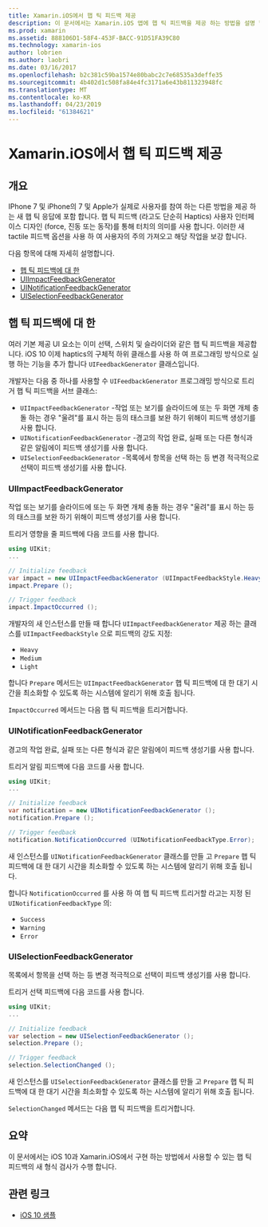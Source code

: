 ```yaml
---
title: Xamarin.iOS에서 햅 틱 피드백 제공
description: 이 문서에서는 Xamarin.iOS 앱에 햅 틱 피드백을 제공 하는 방법을 설명 합니다. UIImpactFeedbackGenerator, UINotificationFeedbackGenerator, 및 UISelectionFeedbackGenerator에 설명 합니다.
ms.prod: xamarin
ms.assetid: 888106D1-58F4-453F-BACC-91D51FA39C80
ms.technology: xamarin-ios
author: lobrien
ms.author: laobri
ms.date: 03/16/2017
ms.openlocfilehash: b2c381c59ba1574e80babc2c7e68535a3deffe35
ms.sourcegitcommit: 4b402d1c508fa84e4fc3171a6e43b811323948fc
ms.translationtype: MT
ms.contentlocale: ko-KR
ms.lasthandoff: 04/23/2019
ms.locfileid: "61384621"
---
```

# <a name="providing-haptic-feedback-in-xamarinios"></a>Xamarin.iOS에서 햅 틱 피드백 제공

<a name="Overview" />

## <a name="overview"></a>개요

IPhone 7 및 iPhone의 7 및 Apple가 실제로 사용자를 참여 하는 다른 방법을 제공 하는 새 햅 틱 응답에 포함 합니다. 햅 틱 피드백 (라고도 단순히 Haptics) 사용자 인터페이스 디자인 (force, 진동 또는 동작)를 통해 터치의 의미를 사용 합니다. 이러한 새 tactile 피드백 옵션을 사용 하 여 사용자의 주의 가져오고 해당 작업을 보강 합니다.

다음 항목에 대해 자세히 설명합니다.

- [햅 틱 피드백에 대 한](#About-Haptic-Feedback)
- [UIImpactFeedbackGenerator](#UIImpactFeedbackGenerator)
- [UINotificationFeedbackGenerator](#UINotificationFeedbackGenerator)
- [UISelectionFeedbackGenerator](#UISelectionFeedbackGenerator)

<a name="About-Haptic-Feedback" />

## <a name="about-haptic-feedback"></a>햅 틱 피드백에 대 한

여러 기본 제공 UI 요소는 이미 선택, 스위치 및 슬라이더와 같은 햅 틱 피드백을 제공합니다. iOS 10 이제 haptics의 구체적 하위 클래스를 사용 하 여 프로그래밍 방식으로 실행 하는 기능을 추가 합니다 `UIFeedbackGenerator` 클래스입니다.

개발자는 다음 중 하나를 사용할 수 `UIFeedbackGenerator` 프로그래밍 방식으로 트리거 햅 틱 피드백을 서브 클래스:

- `UIImpactFeedbackGenerator` -작업 또는 보기를 슬라이드에 또는 두 화면 개체 충돌 하는 경우 "울려"를 표시 하는 등의 태스크를 보완 하기 위해이 피드백 생성기를 사용 합니다.
- `UINotificationFeedbackGenerator` -경고의 작업 완료, 실패 또는 다른 형식과 같은 알림에이 피드백 생성기를 사용 합니다.
- `UISelectionFeedbackGenerator` -목록에서 항목을 선택 하는 등 변경 적극적으로 선택이 피드백 생성기를 사용 합니다.

<a name="UIImpactFeedbackGenerator" />

### <a name="uiimpactfeedbackgenerator"></a>UIImpactFeedbackGenerator

작업 또는 보기를 슬라이드에 또는 두 화면 개체 충돌 하는 경우 "울려"를 표시 하는 등의 태스크를 보완 하기 위해이 피드백 생성기를 사용 합니다.

트리거 영향을 줄 피드백에 다음 코드를 사용 합니다.

```csharp
using UIKit;
...

// Initialize feedback
var impact = new UIImpactFeedbackGenerator (UIImpactFeedbackStyle.Heavy);
impact.Prepare ();

// Trigger feedback
impact.ImpactOccurred ();
```

개발자의 새 인스턴스를 만들 때 합니다 `UIImpactFeedbackGenerator` 제공 하는 클래스를 `UIImpactFeedbackStyle` 으로 피드백의 강도 지정:

- `Heavy`
- `Medium`
- `Light`

합니다 `Prepare` 메서드는 `UIImpactFeedbackGenerator` 햅 틱 피드백에 대 한 대기 시간을 최소화할 수 있도록 하는 시스템에 알리기 위해 호출 됩니다.

`ImpactOccurred` 메서드는 다음 햅 틱 피드백을 트리거합니다.

<a name="UINotificationFeedbackGenerator" />

### <a name="uinotificationfeedbackgenerator"></a>UINotificationFeedbackGenerator

경고의 작업 완료, 실패 또는 다른 형식과 같은 알림에이 피드백 생성기를 사용 합니다.

트리거 알림 피드백에 다음 코드를 사용 합니다.

```csharp
using UIKit;
...

// Initialize feedback
var notification = new UINotificationFeedbackGenerator ();
notification.Prepare ();

// Trigger feedback
notification.NotificationOccurred (UINotificationFeedbackType.Error);
```

새 인스턴스를 `UINotificationFeedbackGenerator` 클래스를 만들 고 `Prepare` 햅 틱 피드백에 대 한 대기 시간을 최소화할 수 있도록 하는 시스템에 알리기 위해 호출 됩니다.

합니다 `NotificationOccurred` 를 사용 하 여 햅 틱 피드백 트리거할 라고는 지정 된 `UINotificationFeedbackType` 의:

- `Success`
- `Warning`
- `Error`

<a name="UISelectionFeedbackGenerator" />

### <a name="uiselectionfeedbackgenerator"></a>UISelectionFeedbackGenerator

목록에서 항목을 선택 하는 등 변경 적극적으로 선택이 피드백 생성기를 사용 합니다.

트리거 선택 피드백에 다음 코드를 사용 합니다.

```csharp
using UIKit;
...

// Initialize feedback
var selection = new UISelectionFeedbackGenerator ();
selection.Prepare ();

// Trigger feedback
selection.SelectionChanged ();
```

새 인스턴스를 `UISelectionFeedbackGenerator` 클래스를 만들 고 `Prepare` 햅 틱 피드백에 대 한 대기 시간을 최소화할 수 있도록 하는 시스템에 알리기 위해 호출 됩니다.

`SelectionChanged` 메서드는 다음 햅 틱 피드백을 트리거합니다.

## <a name="summary"></a>요약

이 문서에서는 iOS 10과 Xamarin.iOS에서 구현 하는 방법에서 사용할 수 있는 햅 틱 피드백의 새 형식 검사가 수행 합니다.

## <a name="related-links"></a>관련 링크

- [iOS 10 샘플](https://developer.xamarin.com/samples/ios/iOS10/)
